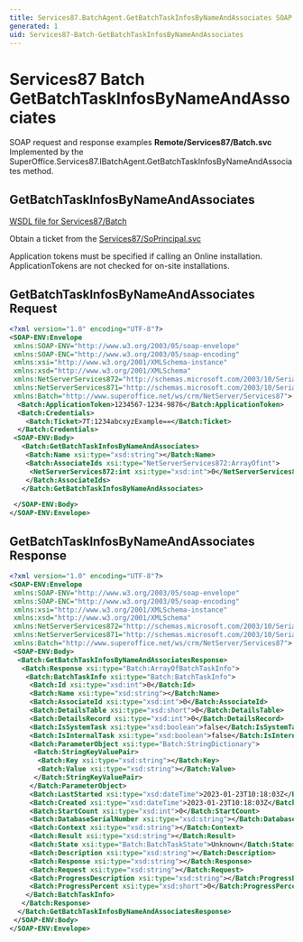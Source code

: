 ```yaml
---
title: Services87.BatchAgent.GetBatchTaskInfosByNameAndAssociates SOAP
generated: 1
uid: Services87-Batch-GetBatchTaskInfosByNameAndAssociates
---
```


# Services87 Batch GetBatchTaskInfosByNameAndAssociates

SOAP request and response examples **Remote/Services87/Batch.svc**
Implemented by the <see cref="M:SuperOffice.Services87.IBatchAgent.GetBatchTaskInfosByNameAndAssociates">SuperOffice.Services87.IBatchAgent.GetBatchTaskInfosByNameAndAssociates</see> method.

## GetBatchTaskInfosByNameAndAssociates





[WSDL file for Services87/Batch](../Services87-Batch.md)

Obtain a ticket from the [Services87/SoPrincipal.svc](../SoPrincipal/index.md)

Application tokens must be specified if calling an Online installation. ApplicationTokens are not checked for on-site installations.

## GetBatchTaskInfosByNameAndAssociates Request

```xml
<?xml version="1.0" encoding="UTF-8"?>
<SOAP-ENV:Envelope
 xmlns:SOAP-ENV="http://www.w3.org/2003/05/soap-envelope"
 xmlns:SOAP-ENC="http://www.w3.org/2003/05/soap-encoding"
 xmlns:xsi="http://www.w3.org/2001/XMLSchema-instance"
 xmlns:xsd="http://www.w3.org/2001/XMLSchema"
 xmlns:NetServerServices872="http://schemas.microsoft.com/2003/10/Serialization/Arrays"
 xmlns:NetServerServices871="http://schemas.microsoft.com/2003/10/Serialization/"
 xmlns:Batch="http://www.superoffice.net/ws/crm/NetServer/Services87">
  <Batch:ApplicationToken>1234567-1234-9876</Batch:ApplicationToken>
  <Batch:Credentials>
    <Batch:Ticket>7T:1234abcxyzExample==</Batch:Ticket>
  </Batch:Credentials>
 <SOAP-ENV:Body>
   <Batch:GetBatchTaskInfosByNameAndAssociates>
    <Batch:Name xsi:type="xsd:string"></Batch:Name>
    <Batch:AssociateIds xsi:type="NetServerServices872:ArrayOfint">
     <NetServerServices872:int xsi:type="xsd:int">0</NetServerServices872:int>
    </Batch:AssociateIds>
   </Batch:GetBatchTaskInfosByNameAndAssociates>

 </SOAP-ENV:Body>
</SOAP-ENV:Envelope>

```


## GetBatchTaskInfosByNameAndAssociates Response

```xml
<?xml version="1.0" encoding="UTF-8"?>
<SOAP-ENV:Envelope
 xmlns:SOAP-ENV="http://www.w3.org/2003/05/soap-envelope"
 xmlns:SOAP-ENC="http://www.w3.org/2003/05/soap-encoding"
 xmlns:xsi="http://www.w3.org/2001/XMLSchema-instance"
 xmlns:xsd="http://www.w3.org/2001/XMLSchema"
 xmlns:NetServerServices872="http://schemas.microsoft.com/2003/10/Serialization/Arrays"
 xmlns:NetServerServices871="http://schemas.microsoft.com/2003/10/Serialization/"
 xmlns:Batch="http://www.superoffice.net/ws/crm/NetServer/Services87">
 <SOAP-ENV:Body>
  <Batch:GetBatchTaskInfosByNameAndAssociatesResponse>
   <Batch:Response xsi:type="Batch:ArrayOfBatchTaskInfo">
    <Batch:BatchTaskInfo xsi:type="Batch:BatchTaskInfo">
     <Batch:Id xsi:type="xsd:int">0</Batch:Id>
     <Batch:Name xsi:type="xsd:string"></Batch:Name>
     <Batch:AssociateId xsi:type="xsd:int">0</Batch:AssociateId>
     <Batch:DetailsTable xsi:type="xsd:short">0</Batch:DetailsTable>
     <Batch:DetailsRecord xsi:type="xsd:int">0</Batch:DetailsRecord>
     <Batch:IsSystemTask xsi:type="xsd:boolean">false</Batch:IsSystemTask>
     <Batch:IsInternalTask xsi:type="xsd:boolean">false</Batch:IsInternalTask>
     <Batch:ParameterObject xsi:type="Batch:StringDictionary">
      <Batch:StringKeyValuePair>
       <Batch:Key xsi:type="xsd:string"></Batch:Key>
       <Batch:Value xsi:type="xsd:string"></Batch:Value>
      </Batch:StringKeyValuePair>
     </Batch:ParameterObject>
     <Batch:LastStarted xsi:type="xsd:dateTime">2023-01-23T10:18:03Z</Batch:LastStarted>
     <Batch:Created xsi:type="xsd:dateTime">2023-01-23T10:18:03Z</Batch:Created>
     <Batch:StartCount xsi:type="xsd:int">0</Batch:StartCount>
     <Batch:DatabaseSerialNumber xsi:type="xsd:string"></Batch:DatabaseSerialNumber>
     <Batch:Context xsi:type="xsd:string"></Batch:Context>
     <Batch:Result xsi:type="xsd:string"></Batch:Result>
     <Batch:State xsi:type="Batch:BatchTaskState">Unknown</Batch:State>
     <Batch:Description xsi:type="xsd:string"></Batch:Description>
     <Batch:Response xsi:type="xsd:string"></Batch:Response>
     <Batch:Request xsi:type="xsd:string"></Batch:Request>
     <Batch:ProgressDescription xsi:type="xsd:string"></Batch:ProgressDescription>
     <Batch:ProgressPercent xsi:type="xsd:short">0</Batch:ProgressPercent>
    </Batch:BatchTaskInfo>
   </Batch:Response>
  </Batch:GetBatchTaskInfosByNameAndAssociatesResponse>
 </SOAP-ENV:Body>
</SOAP-ENV:Envelope>

```

